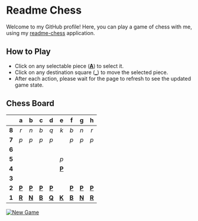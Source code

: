 # Readme Chess

Welcome to my GitHub profile! Here, you can play a game of chess with me, using my [readme-chess](https://github.com/grim-kalman/rust-readme-chess) application.

## How to Play

- Click on any selectable piece ([**A**]()) to select it.
- Click on any destination square ([**_**]()) to move the selected piece.
- After each action, please wait for the page to refresh to see the updated game state.

## Chess Board
|     |  a  |  b  |  c  |  d  |  e  |  f  |  g  |  h  |
|:---:|:---:|:---:|:---:|:---:|:---:|:---:|:---:|:---:|
|  **8**  |  _r_  |  _n_  |  _b_  |  _q_  |  _k_  |  _b_  |  _n_  |  _r_  |
|  **7**  |  _p_  |  _p_  |  _p_  |  _p_  |     |  _p_  |  _p_  |  _p_  |
|  **6**  |     |     |     |     |     |     |     |     |
|  **5**  |     |     |     |     |  _p_  |     |     |     |
|  **4**  |     |     |     |     |  [**P**](https://github.com/grim-kalman)  |     |     |     |
|  **3**  |     |     |     |     |     |     |     |     |
|  **2**  |  [**P**](https://rust-readme-chess.fly.dev/select?square=a2)  |  [**P**](https://rust-readme-chess.fly.dev/select?square=b2)  |  [**P**](https://rust-readme-chess.fly.dev/select?square=c2)  |  [**P**](https://rust-readme-chess.fly.dev/select?square=d2)  |     |  [**P**](https://rust-readme-chess.fly.dev/select?square=f2)  |  [**P**](https://rust-readme-chess.fly.dev/select?square=g2)  |  [**P**](https://rust-readme-chess.fly.dev/select?square=h2)  |
|  **1**  |  [**R**](https://github.com/grim-kalman)  |  [**N**](https://rust-readme-chess.fly.dev/select?square=b1)  |  [**B**](https://github.com/grim-kalman)  |  [**Q**](https://rust-readme-chess.fly.dev/select?square=d1)  |  [**K**](https://rust-readme-chess.fly.dev/select?square=e1)  |  [**B**](https://rust-readme-chess.fly.dev/select?square=f1)  |  [**N**](https://rust-readme-chess.fly.dev/select?square=g1)  |  [**R**](https://github.com/grim-kalman)  |

[![New Game](https://img.shields.io/badge/New_Game-4CAF50)](https://rust-readme-chess.fly.dev/new)